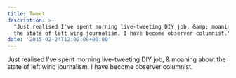```yaml
---
title: Tweet
description: >-
  "Just realised I've spent morning live-tweeting DIY job, &amp; moaning about
  the state of left wing journalism. I have become observer columnist."
date: '2015-02-24T12:02:08+00:00'
---
```

Just realised I've spent morning live-tweeting DIY job, &amp; moaning about the state of left wing journalism. I have become observer columnist.

